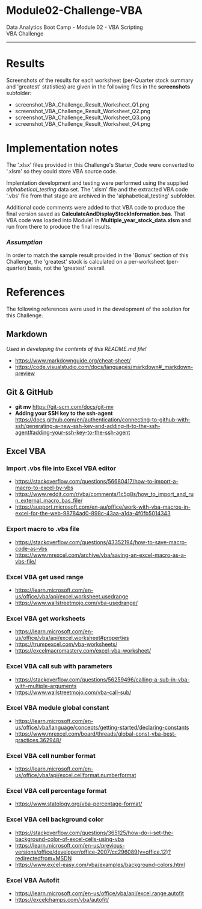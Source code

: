 # Module02-Challenge-VBA
Data Analytics Boot Camp - Module 02 - VBA Scripting \
VBA Challenge

---

# Results

Screenshots of the results for each worksheet (per-Quarter stock summary and 'greatest' statistics) are given in the following files in the **screenshots** subfolder:
- screenshot_VBA_Challenge_Result_Worksheet_Q1.png
- screenshot_VBA_Challenge_Result_Worksheet_Q2.png
- screenshot_VBA_Challenge_Result_Worksheet_Q3.png
- screenshot_VBA_Challenge_Result_Worksheet_Q4.png

# Implementation notes

The '.xlsx' files provided in this Challenge's Starter_Code were converted to '.xlsm' so they could store VBA source code.

Implentation development and testing were performed using the supplied *alphabetical_testing* data set. The '.xlsm' file and the extracted VBA code '.vbs' file from that stage are archived in the 'alphabetical_testing' subfolder.

Additional code comments were added to that VBA code to produce the final version saved as **CalculateAndDisplayStockInformation.bas**. That VBA code was loaded into Module1 in **Multiple_year_stock_data.xlsm** and run from there to produce the final results.

### *Assumption*

In order to match the sample result provided in the 'Bonus' section of this Challenge, the 'greatest' stock is calculated on a per-worksheet (per-quarter) basis, not the 'greatest' overall.



# References

The following references were used in the development of the solution for this Challenge.

## Markdown
*Used in developing the contents of this README.md file!*
- https://www.markdownguide.org/cheat-sheet/
- https://code.visualstudio.com/docs/languages/markdown#_markdown-preview

## Git & GitHub
- **git mv** https://git-scm.com/docs/git-mv
- **Adding your SSH key to the ssh-agent** https://docs.github.com/en/authentication/connecting-to-github-with-ssh/generating-a-new-ssh-key-and-adding-it-to-the-ssh-agent#adding-your-ssh-key-to-the-ssh-agent

## Excel VBA

### Import .vbs file into Excel VBA editor
- https://stackoverflow.com/questions/56680417/how-to-import-a-macro-to-excel-by-vbs
- https://www.reddit.com/r/vba/comments/1c5g8s/how_to_import_and_run_external_macro_bas_file/
- https://support.microsoft.com/en-au/office/work-with-vba-macros-in-excel-for-the-web-98784ad0-898c-43aa-a1da-4f0fb5014343

### Export macro to .vbs file
- https://stackoverflow.com/questions/43352194/how-to-save-macro-code-as-vbs
- https://www.mrexcel.com/archive/vba/saving-an-excel-macro-as-a-vbs-file/

### Excel VBA get used range
- https://learn.microsoft.com/en-us/office/vba/api/excel.worksheet.usedrange
- https://www.wallstreetmojo.com/vba-usedrange/

### Excel VBA get worksheets
- https://learn.microsoft.com/en-us/office/vba/api/excel.worksheet#properties
- https://trumpexcel.com/vba-worksheets/
- https://excelmacromastery.com/excel-vba-worksheet/

### Excel VBA call sub with parameters
- https://stackoverflow.com/questions/56259496/calling-a-sub-in-vba-with-multiple-arguments
- https://www.wallstreetmojo.com/vba-call-sub/

### Excel VBA module global constant
- https://learn.microsoft.com/en-us/office/vba/language/concepts/getting-started/declaring-constants
- https://www.mrexcel.com/board/threads/global-const-vba-best-practices.362948/

### Excel VBA cell number format
- https://learn.microsoft.com/en-us/office/vba/api/excel.cellformat.numberformat

### Excel VBA cell percentage format
- https://www.statology.org/vba-percentage-format/

### Excel VBA cell background color
- https://stackoverflow.com/questions/365125/how-do-i-set-the-background-color-of-excel-cells-using-vba
- https://learn.microsoft.com/en-us/previous-versions/office/developer/office-2007/cc296089(v=office.12)?redirectedfrom=MSDN
- https://www.excel-easy.com/vba/examples/background-colors.html

### Excel VBA Autofit
- https://learn.microsoft.com/en-us/office/vba/api/excel.range.autofit
- https://excelchamps.com/vba/autofit/
